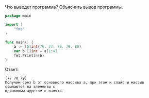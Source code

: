Что выведет программа? Объяснить вывод программы.

```go
package main

import (
    "fmt"
)

func main() {
    a := [5]int{76, 77, 78, 79, 80}
    var b []int = a[1:4]
    fmt.Println(b)
}
```

Ответ: 
```
[77 78 79]
Получим срез b от основного массива а, при этом и слайс и массив ссылаются на элементы с 
одинковым адресом в памяти.
```